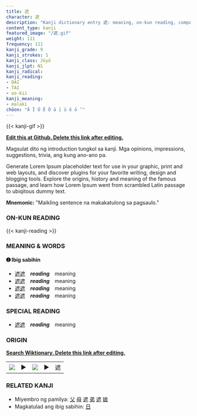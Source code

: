```yaml
---
title: 遮
character: 遮
description: "Kanji dictionary entry 遮: meaning, on-kun reading, compounds, origin, related kanji"
content_type: kanji
featured_image: "/遮.gif"
weight: 111
frequency: 111
kanji_grade: 9
kanji_strokes: 1
kanji_class: Jōyō
kanji_jlpt: N1
kanji_radical: 
kanji_reading: 
- DAI
- TAI
- oo-kii
kanji_meaning:
- malaki
chōon: "Ā Ī Ū Ē Ō ā ī ū ē ō ’"
---
```

[//]: # (Don't edit the line below. Kanji animated GIF code is automatically generated.)
{{< kanji-gif >}}

[//]: # (Edit below this line.)

**[Edit this at Github. Delete this link after editing.](https://github.com/tim0g/tim/tree/main/content/kanji/遮/index.md)**

Magsulat dito ng introduction tungkol sa kanji. Mga opinions, impressions, suggestions, trivia, ang kung ano-ano pa.

Generate Lorem Ipsum placeholder text for use in your graphic, print and web layouts, and discover plugins for your favorite writing, design and blogging tools. Explore the origins, history and meaning of the famous passage, and learn how Lorem Ipsum went from scrambled Latin passage to ubiqitous dummy text.
 
**Mnemonic:** "Maikling sentence na makakatulong sa pagsaulo."

### ON-KUN READING

[//]: # (Don't edit the line below. ON-KUN READING code is automatically generated.)
{{< kanji-reading >}}

### MEANING & WORDS

#### ➊ **Ibig sabihin**
  - [遮](../遮)[遮](../遮)　***reading***　meaning
  - [遮](../遮)[遮](../遮)　***reading***　meaning
  - [遮](../遮)[遮](../遮)　***reading***　meaning
  - [遮](../遮)[遮](../遮)　***reading***　meaning

### SPECIAL READING
  - [遮](../遮)[遮](../遮)　***reading***　meaning

### ORIGIN

**[Search Wiktionary. Delete this link after editing.](https://wiktionary.org/wiki/遮)**
<table class="kanji-table"><tr><td>
<img src="60px-遮-bronze.svg.png">
</td><td>▶</td><td>
<img src="60px-遮-oracle.svg.png">
</td><td>▶</td>
<td class="kanji-origin">遮</td>
</tr></table>

### RELATED KANJI
- Miyembro ng pamilya: [父](../父) [母](../母) [遮](../遮) [弟](../弟) [遮](../遮) [娘](../娘)
- Magkatulad ang ibig sabihin: [日](../日)
